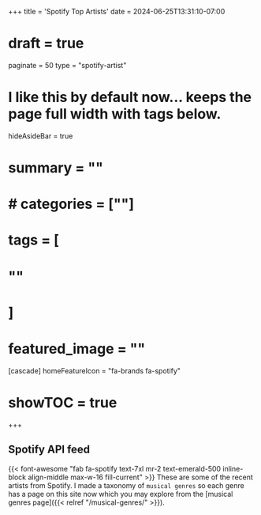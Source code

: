 +++
title = 'Spotify Top Artists'
date = 2024-06-25T13:31:10-07:00
# draft = true
paginate = 50
type = "spotify-artist"
# I like this by default now... keeps the page full width with tags below.
hideAsideBar = true
# summary = ""
# # categories = [""]
# tags = [
  # ""
  # ]
# featured_image = ""
[cascade]
  homeFeatureIcon = "fa-brands fa-spotify"
# showTOC = true
+++

## Spotify API feed

{{< font-awesome "fab fa-spotify text-7xl mr-2 text-emerald-500 inline-block align-middle max-w-16 fill-current" >}}  These are some of the recent artists from Spotify. I made a taxonomy of `musical genres` so each genre has a page on this site now which you may explore from the [musical genres page]({{< relref "/musical-genres/" >}}).

<!--more-->